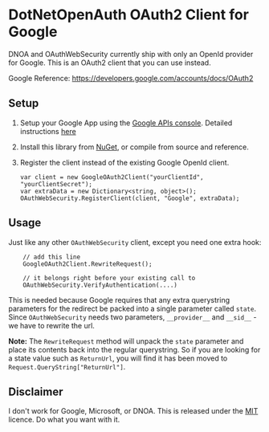DotNetOpenAuth OAuth2 Client for Google
======================================

DNOA and OAuthWebSecurity currently ship with only an OpenId provider for Google.
This is an OAuth2 client that you can use instead.

Google Reference: https://developers.google.com/accounts/docs/OAuth2

## Setup

 1. Setup your Google App using the [Google APIs console](https://code.google.com/apis/console).
    Detailed instructions [here](http://ben.onfabrik.com/posts/oauth-providers#google)

 2. Install this library from [NuGet](https://nuget.org/packages/DotNetOpenAuth.GoogleOAuth2), or compile from source and reference.

 3. Register the client instead of the existing Google OpenId client.

        var client = new GoogleOAuth2Client("yourClientId", "yourClientSecret");
        var extraData = new Dictionary<string, object>();
        OAuthWebSecurity.RegisterClient(client, "Google", extraData);

## Usage

Just like any other `OAuthWebSecurity` client, except you need one extra hook:

        // add this line
        GoogleOAuth2Client.RewriteRequest();

        // it belongs right before your existing call to
        OAuthWebSecurity.VerifyAuthentication(....)

This is needed because Google requires that any extra querystring parameters for the
redirect be packed into a single parameter called `state`.  Since `OAuthWebSecurity` needs
two parameters, `__provider__` and `__sid__` - we have to rewrite the url.

**Note:** The `RewriteRequest` method will unpack the `state` parameter and place its contents back into the regular querystring.
So if you are looking for a state value such as `ReturnUrl`, you will find it has been moved to `Request.QueryString["ReturnUrl"]`.


## Disclaimer

I don't work for Google, Microsoft, or DNOA.  This is released under the [MIT](LICENCE.txt) licence.  Do what you want with it.
